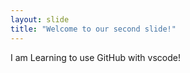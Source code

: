```yaml
---
layout: slide
title: "Welcome to our second slide!"
---
```


I am Learning to use GitHub with vscode!                
